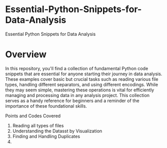 # Essential-Python-Snippets-for-Data-Analysis
Essential Python Snippets for Data Analysis


# Overview
In this repository, you'll find a collection of fundamental Python code snippets that are essential for anyone starting their journey in data analysis. These examples cover basic but crucial tasks such as reading various file types, handling different separators, and using different encodings. While they may seem simple, mastering these operations is vital for efficiently managing and processing data in any analysis project. This collection serves as a handy reference for beginners and a reminder of the importance of these foundational skills.

Points and Codes Covered
1. Reading all types of files
2. Understanding the Datasst by Visualization
3. Finding and Handling Duplicates
4.  
